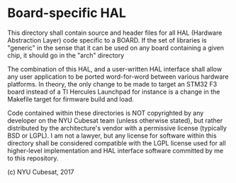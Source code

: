 # Board-specific HAL

This directory shall contain source and header files for all 
HAL (Hardware Abstraction Layer) code specific to a BOARD. If the set of libraries is 
"generic" in the sense that it can be used on any board containing a given chip, 
it should go in the "arch" directory

The combination of this HAL, and a user-written HAL 
interface shall allow any user application to be ported word-for-word 
between various hardware platforms. In theory, the only change to be 
made to target an STM32 F3 board instead of a TI Hercules Launchpad for 
instance is a change in the Makefile target for firmware build and load.

Code contained within these directories is NOT copyrighted by any developer 
on the NYU Cubesat team (unless otherwise stated), but rather distributed by the 
architecture's vendor with a permissive license (typically BSD or LGPL). 
I am not a lawyer, but any license for software within this directory shall 
be considered compatible with the LGPL license used for all higher-level 
implementation and HAL interface software committed by me to this repository.

(c) NYU Cubesat, 2017
